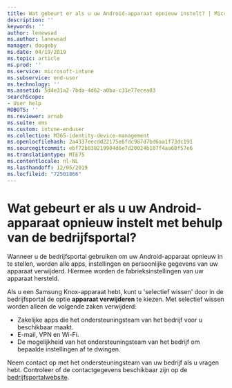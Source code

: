 ```yaml
---
title: Wat gebeurt er als u uw Android-apparaat opnieuw instelt? | Microsoft Docs
description: ''
keywords: ''
author: lenewsad
ms.author: lanewsad
manager: dougeby
ms.date: 04/19/2019
ms.topic: article
ms.prod: ''
ms.service: microsoft-intune
ms.subservice: end-user
ms.technology: ''
ms.assetid: 5d4e31a2-7bda-4d62-a0ba-c31e77ecea03
searchScope:
- User help
ROBOTS: ''
ms.reviewer: arnab
ms.suite: ems
ms.custom: intune-enduser
ms.collection: M365-identity-device-management
ms.openlocfilehash: 2a4337eecdd22175e6fdc987d7bd6aa1f73dc191
ms.sourcegitcommit: ebf72b038219904d6e7d20024b107f4aa68f57e6
ms.translationtype: MTE75
ms.contentlocale: nl-NL
ms.lasthandoff: 12/05/2019
ms.locfileid: "72501866"
---
```

# <a name="what-happens-if-you-reset-your-android-device-using-the-company-portal"></a>Wat gebeurt er als u uw Android-apparaat opnieuw instelt met behulp van de bedrijfsportal?

Wanneer u de bedrijfsportal gebruiken om uw Android-apparaat opnieuw in te stellen, worden alle apps, instellingen en persoonlijke gegevens van uw apparaat verwijderd. Hiermee worden de fabrieksinstellingen van uw apparaat hersteld.

Als u een Samsung Knox-apparaat hebt, kunt u 'selectief wissen' door in de bedrijfsportal de optie **apparaat verwijderen** te kiezen. Met selectief wissen worden alleen de volgende zaken verwijderd:

- Zakelijke apps die het ondersteuningsteam van het bedrijf voor u beschikbaar maakt.
- E-mail, VPN en Wi-Fi.
- De mogelijkheid van het ondersteuningsteam van het bedrijf om bepaalde instellingen af te dwingen.

Neem contact op met het ondersteuningsteam van uw bedrijf als u vragen hebt. Controleer of de contactgegevens beschikbaar zijn op de [bedrijfsportalwebsite](https://go.microsoft.com/fwlink/?linkid=2010980).
